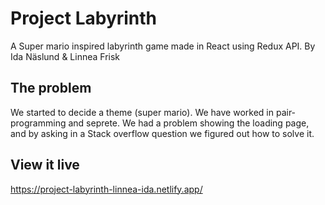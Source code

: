 # Project Labyrinth

A Super mario inspired labyrinth game made in React using Redux API.
By Ida Näslund & Linnea Frisk

## The problem

We started to decide a theme (super mario). We have worked in pair-programming and seprete. We had a problem showing the loading page, and by asking in a Stack overflow question we figured out how to solve it. 

## View it live

https://project-labyrinth-linnea-ida.netlify.app/